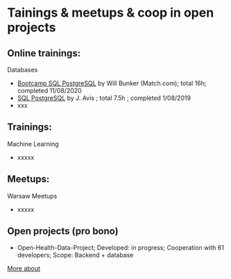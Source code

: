 # Tainings & meetups & coop in open projects

## Online trainings:

Databases
- [Bootcamp SQL PostgreSQL](https://www.udemy.com/certificate/UC-efdf72bc-dab5-4573-88eb-4e22f1a67277/) by Will Bunker (Match.com); total 16h; completed 11/08/2020
- [SQL PostgreSQL](https://www.udemy.com/certificate/UC-44EYTK7F/) by J. Avis ; total 7.5h ; completed 1/08/2019
- xxx



## Trainings:
Machine Learning
- xxxxx

## Meetups:

Warsaw Meetups
- xxxxx

## Open projects (pro bono)

- Open-Health-Data-Project; Developed: in progress; Cooperation with 61 developers; Scope: Backend + database

[More about](https://github.com/Open-Health-Data-Project)
